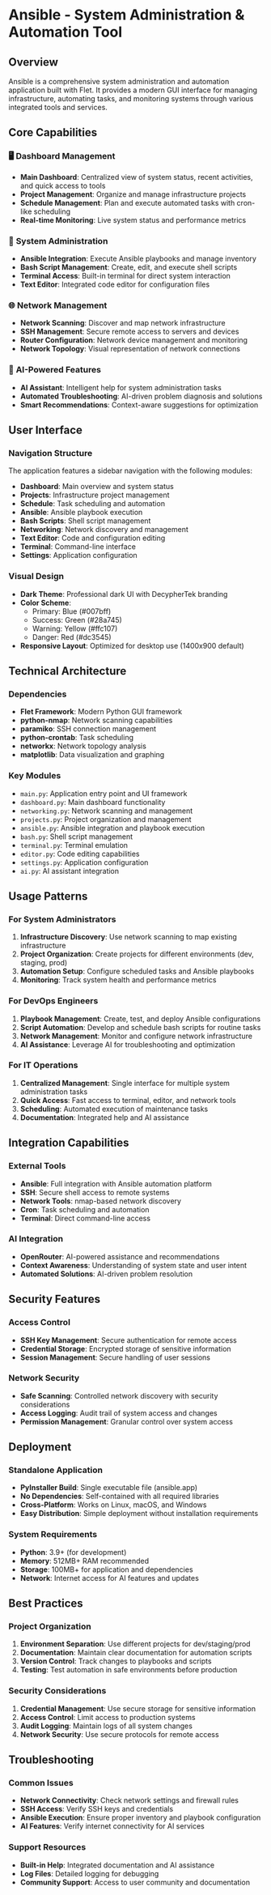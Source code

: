 # Ansible - System Administration & Automation Tool

## Overview
Ansible is a comprehensive system administration and automation application built with Flet. It provides a modern GUI interface for managing infrastructure, automating tasks, and monitoring systems through various integrated tools and services.

## Core Capabilities

### 🖥️ **Dashboard Management**
- **Main Dashboard**: Centralized view of system status, recent activities, and quick access to tools
- **Project Management**: Organize and manage infrastructure projects
- **Schedule Management**: Plan and execute automated tasks with cron-like scheduling
- **Real-time Monitoring**: Live system status and performance metrics

### 🔧 **System Administration**
- **Ansible Integration**: Execute Ansible playbooks and manage inventory
- **Bash Script Management**: Create, edit, and execute shell scripts
- **Terminal Access**: Built-in terminal for direct system interaction
- **Text Editor**: Integrated code editor for configuration files

### 🌐 **Network Management**
- **Network Scanning**: Discover and map network infrastructure
- **SSH Management**: Secure remote access to servers and devices
- **Router Configuration**: Network device management and monitoring
- **Network Topology**: Visual representation of network connections

### 🤖 **AI-Powered Features**
- **AI Assistant**: Intelligent help for system administration tasks
- **Automated Troubleshooting**: AI-driven problem diagnosis and solutions
- **Smart Recommendations**: Context-aware suggestions for optimization

## User Interface

### **Navigation Structure**
The application features a sidebar navigation with the following modules:
- **Dashboard**: Main overview and system status
- **Projects**: Infrastructure project management
- **Schedule**: Task scheduling and automation
- **Ansible**: Ansible playbook execution
- **Bash Scripts**: Shell script management
- **Networking**: Network discovery and management
- **Text Editor**: Code and configuration editing
- **Terminal**: Command-line interface
- **Settings**: Application configuration

### **Visual Design**
- **Dark Theme**: Professional dark UI with DecypherTek branding
- **Color Scheme**: 
  - Primary: Blue (#007bff)
  - Success: Green (#28a745)
  - Warning: Yellow (#ffc107)
  - Danger: Red (#dc3545)
- **Responsive Layout**: Optimized for desktop use (1400x900 default)

## Technical Architecture

### **Dependencies**
- **Flet Framework**: Modern Python GUI framework
- **python-nmap**: Network scanning capabilities
- **paramiko**: SSH connection management
- **python-crontab**: Task scheduling
- **networkx**: Network topology analysis
- **matplotlib**: Data visualization and graphing

### **Key Modules**
- `main.py`: Application entry point and UI framework
- `dashboard.py`: Main dashboard functionality
- `networking.py`: Network scanning and management
- `projects.py`: Project organization and management
- `ansible.py`: Ansible integration and playbook execution
- `bash.py`: Shell script management
- `terminal.py`: Terminal emulation
- `editor.py`: Code editing capabilities
- `settings.py`: Application configuration
- `ai.py`: AI assistant integration

## Usage Patterns

### **For System Administrators**
1. **Infrastructure Discovery**: Use network scanning to map existing infrastructure
2. **Project Organization**: Create projects for different environments (dev, staging, prod)
3. **Automation Setup**: Configure scheduled tasks and Ansible playbooks
4. **Monitoring**: Track system health and performance metrics

### **For DevOps Engineers**
1. **Playbook Management**: Create, test, and deploy Ansible configurations
2. **Script Automation**: Develop and schedule bash scripts for routine tasks
3. **Network Management**: Monitor and configure network infrastructure
4. **AI Assistance**: Leverage AI for troubleshooting and optimization

### **For IT Operations**
1. **Centralized Management**: Single interface for multiple system administration tasks
2. **Quick Access**: Fast access to terminal, editor, and network tools
3. **Scheduling**: Automated execution of maintenance tasks
4. **Documentation**: Integrated help and AI assistance

## Integration Capabilities

### **External Tools**
- **Ansible**: Full integration with Ansible automation platform
- **SSH**: Secure shell access to remote systems
- **Network Tools**: nmap-based network discovery
- **Cron**: Task scheduling and automation
- **Terminal**: Direct command-line access

### **AI Integration**
- **OpenRouter**: AI-powered assistance and recommendations
- **Context Awareness**: Understanding of system state and user intent
- **Automated Solutions**: AI-driven problem resolution

## Security Features

### **Access Control**
- **SSH Key Management**: Secure authentication for remote access
- **Credential Storage**: Encrypted storage of sensitive information
- **Session Management**: Secure handling of user sessions

### **Network Security**
- **Safe Scanning**: Controlled network discovery with security considerations
- **Access Logging**: Audit trail of system access and changes
- **Permission Management**: Granular control over system access

## Deployment

### **Standalone Application**
- **PyInstaller Build**: Single executable file (ansible.app)
- **No Dependencies**: Self-contained with all required libraries
- **Cross-Platform**: Works on Linux, macOS, and Windows
- **Easy Distribution**: Simple deployment without installation requirements

### **System Requirements**
- **Python**: 3.9+ (for development)
- **Memory**: 512MB+ RAM recommended
- **Storage**: 100MB+ for application and dependencies
- **Network**: Internet access for AI features and updates

## Best Practices

### **Project Organization**
1. **Environment Separation**: Use different projects for dev/staging/prod
2. **Documentation**: Maintain clear documentation for automation scripts
3. **Version Control**: Track changes to playbooks and scripts
4. **Testing**: Test automation in safe environments before production

### **Security Considerations**
1. **Credential Management**: Use secure storage for sensitive information
2. **Access Control**: Limit access to production systems
3. **Audit Logging**: Maintain logs of all system changes
4. **Network Security**: Use secure protocols for remote access

## Troubleshooting

### **Common Issues**
- **Network Connectivity**: Check network settings and firewall rules
- **SSH Access**: Verify SSH keys and credentials
- **Ansible Execution**: Ensure proper inventory and playbook configuration
- **AI Features**: Verify internet connectivity for AI services

### **Support Resources**
- **Built-in Help**: Integrated documentation and AI assistance
- **Log Files**: Detailed logging for debugging
- **Community Support**: Access to user community and documentation
